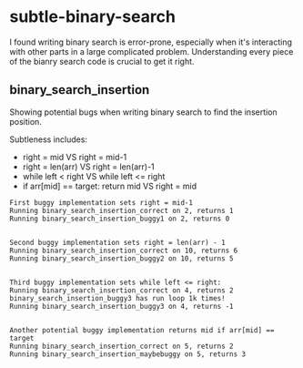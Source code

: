 # subtle-binary-search

I found writing binary search is error-prone, especially when it's interacting with other parts in a large complicated problem. 
Understanding every piece of the bianry search code is crucial to get it right.

## binary_search_insertion

Showing potential bugs when writing binary search to find the insertion position.

Subtleness includes:  
- right = mid VS right = mid-1  
- right = len(arr) VS right = len(arr)-1  
- while left < right VS while left <= right  
- if arr[mid] == target: return mid VS right = mid  

```
First buggy implementation sets right = mid-1
Running binary_search_insertion_correct on 2, returns 1
Running binary_search_insertion_buggy1 on 2, returns 0


Second buggy implementation sets right = len(arr) - 1
Running binary_search_insertion_correct on 10, returns 6
Running binary_search_insertion_buggy2 on 10, returns 5


Third buggy implementation sets while left <= right:
Running binary_search_insertion_correct on 4, returns 2
binary_search_insertion_buggy3 has run loop 1k times!
Running binary_search_insertion_buggy3 on 4, returns -1


Another potential buggy implementation returns mid if arr[mid] == target
Running binary_search_insertion_correct on 5, returns 2
Running binary_search_insertion_maybebuggy on 5, returns 3
```
